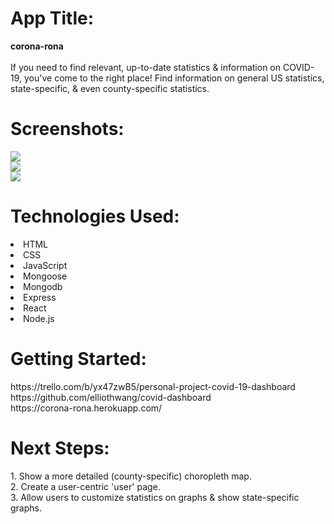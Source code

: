 <h1>App Title:</h1> 
  <strong>corona-rona</strong> <br/><br/>
  If you need to find relevant, up-to-date statistics & information on COVID-19, you've come to the right place! Find information on general US statistics, state-specific, & even county-specific statistics.

<h1>Screenshots:</h1>
<img src="https://i.imgur.com/5ef6K0r.png" /> </br>
<img src="https://i.imgur.com/f317Epn.png" /> </br>
<img src="https://i.imgur.com/hwG8bw4.png" /> </br>


<h1>Technologies Used:</h1>
  <li>HTML</li>
  <li>CSS</li>
  <li>JavaScript</li>
  <li>Mongoose</li> 
  <li>Mongodb</li> 
  <li>Express</li> 
  <li>React</li> 
  <li>Node.js</li> 

<h1>Getting Started:</h1>
https://trello.com/b/yx47zwB5/personal-project-covid-19-dashboard <br/>
https://github.com/elliothwang/covid-dashboard <br/>
https://corona-rona.herokuapp.com/

<h1>Next Steps:</h1>
  1. Show a more detailed (county-specific) choropleth map.<br/>
  2. Create a user-centric 'user' page.<br/>
  3. Allow users to customize statistics on graphs & show state-specific graphs.<br/>
